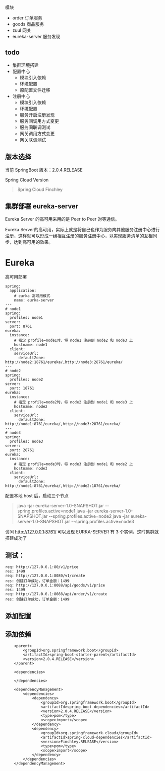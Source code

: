 
模块

- order 订单服务
- goods 商品服务
- zuul 网关
- eureka-server 服务发现


## todo

- 集群环境搭建
- 配置中心
    - 模块引入依赖
    - 环境配置
    - 原配置文件迁移
- 注册中心
    - 模块引入依赖
    - 环境配置
    - 服务开启注册发现
    - 服务间调用方式变更
    - 服务间联调测试
    - 网关调用方式变更
    - 网关联调测试

## 版本选择

当前 SpringBoot 版本：2.0.4.RELEASE

Spring Cloud Version
> Spring Cloud Finchley

## 集群部署 eureka-server

Eureka Server 的高可用采用的是 Peer to Peer 对等通信。

Eureka Server的高可用，实际上就是将自己也作为服务向其他服务注册中心进行注册，这样就可以形成一组相互注册的服务注册中心，以实现服务清单的互相同步，达到高可用的效果。

# Eureka

高可用部署

```
spring:
  application:
    # eurka 高可用模式
    name: eurka-server
---
# node1
spring:
  profiles: node1
server:
  port: 8761
eureka:
  instance:
    # 指定 profile=node1时，将 node1 注册到 node2 和 node3 上
    hostname: node1
  client:
    serviceUrl:
      defaultZone: http://node2:18761/eureka/,http://node3:28761/eureka/
---
# node2
spring:
  profiles: node2
server:
  port: 18761
eureka:
  instance:
    # 指定 profile=node2时，将 node2 注册到 node1 和 node3 上
    hostname: node2
  client:
    serviceUrl:
      defaultZone: http://node1:8761/eureka/,http://node3:28761/eureka/
---
# node3
spring:
  profiles: node3
server:
  port: 28761
eureka:
  instance:
    # 指定 profile=node3时，将 node3 注册到 node1 和 node2 上
    hostname: node3
  client:
    serviceUrl:
      defaultZone: http://node1:8761/eureka/,http://node2:18761/eureka/
```

配置本地 host 后，启动三个节点

> java -jar eureka-server-1.0-SNAPSHOT.jar --spring.profiles.active=node1
java -jar eureka-server-1.0-SNAPSHOT.jar --spring.profiles.active=node2
java -jar eureka-server-1.0-SNAPSHOT.jar --spring.profiles.active=node3

访问 http://127.0.0.1:8761/ 可以发现 EURKA-SERVER 有 3 个实例，这时集群就搭建成功了

## 测试：
```
req: http://127.0.0.1:80/v1/price
res: 1499
req: http://127.0.0.1:8080/v1/create
res: 创建订单成功，订单金额：1499
req: http://127.0.0.1:8088/api/goods/v1/price
res: 1499
req: http://127.0.0.1:8088/api/order/v1/create
res: 创建订单成功，订单金额：1499
```

## 添加配置

## 添加依赖
```
    <parent>
        <groupId>org.springframework.boot</groupId>
        <artifactId>spring-boot-starter-parent</artifactId>
        <version>2.0.4.RELEASE</version>
    </parent>
    
    <dependencies>
    
    </dependencies>
    
    <dependencyManagement>
        <dependencies>
            <dependency>
                <groupId>org.springframework.boot</groupId>
                <artifactId>spring-boot-dependencies</artifactId>
                <version>2.0.4.RELEASE</version>
                <type>pom</type>
                <scope>import</scope>
            </dependency>
            <dependency>
                <groupId>org.springframework.cloud</groupId>
                <artifactId>spring-cloud-dependencies</artifactId>
                <version>Finchley.RELEASE</version>
                <type>pom</type>
                <scope>import</scope>
            </dependency>
        </dependencies>
    </dependencyManagement>
```

